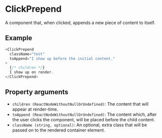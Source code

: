 # ClickPrepend

A component that, when clicked, appends a new piece of content to itself.

## Example

```javascript
<ClickPrepend
  className="test"
  toAppend="I show up before the initial content."
>
  {/* children */}
  I show up on render.
</ClickPrepend>
```

## Property arguments

* `children (ReactNodeWithoutNullOrUndefined)`: The content that will appear at render-time.
* `toAppend (ReactNodeWithoutNullOrUndefined)`: The content which, after the user clicks the component, will be placed before the child content.
* `className (string, optional)`: An optional, extra class that will be passed on to the rendered container element.
